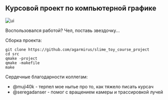 ## Курсовой проект по компьютерной графике

![ui](https://user-images.githubusercontent.com/45235753/207839041-dd75e3f0-4a48-4754-9ca5-d3c0e77ba41d.jpg)

Воспользовался работой? Чел, поставь звездочку...

Сборка проекта:

```
git clone https://github.com/agarmirus/slime_toy_course_project
cd src
qmake -project
qmake -makefile
make
```

Сердечные благодарности коллегам:

- @muji40k - терпел мое нытье про то, как тяжело писать курсач
- @seregadanser - помог с вращением камеры и трассировкой лучей
